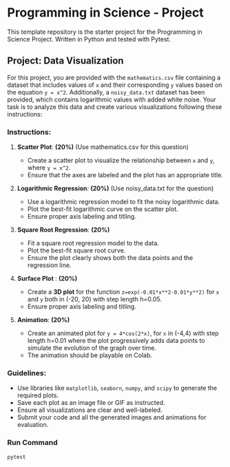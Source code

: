 # Programming in Science - Project

This template repository is the starter project for the Programming in Science Project. Written in Python and tested with Pytest.

## Project: Data Visualization

For this project, you are provided with the `mathematics.csv` file containing a dataset that includes values of `x` and their corresponding `y` values based on the equation `y = x^2`. Additionally, a `noisy_data.txt` dataset has been provided, which contains logarithmic values with added white noise. Your task is to analyze this data and create various visualizations following these instructions:

### Instructions:

1. **Scatter Plot**: **(20%)**  (Use mathematics.csv for this question)
   - Create a scatter plot to visualize the relationship between `x` and `y`, where `y = x^2`.
   - Ensure that the axes are labeled and the plot has an appropriate title.

2. **Logarithmic Regression**: **(20%)**  (Use noisy_data.txt for the question)
   - Use a logarithmic regression model to fit the noisy logarithmic data.
   - Plot the best-fit logarithmic curve on the scatter plot.
   - Ensure proper axis labeling and titling.

3. **Square Root Regression**: **(20%)**  
   - Fit a square root regression model to the data.
   - Plot the best-fit square root curve.
   - Ensure the plot clearly shows both the data points and the regression line.

4. **Surface Plot** : **(20%)**  
   - Create a **3D plot** for the function `z=exp(-0.01*x**2-0.01*y**2)` for `x` and `y` both in (-20, 20) with step length h=0.05.
   - Ensure proper axis labeling and titling.

5. **Animation**: **(20%)**  
   - Create an animated plot for `y = 4*cos(2*x)`, for `x` in (-4,4) with step length h=0.01 where the plot progressively adds data points to simulate the evolution of the graph over time.
   - The animation should be playable on Colab.

### Guidelines:
- Use libraries like `matplotlib`, `seaborn`, `numpy`, and `scipy` to generate the required plots.
- Save each plot as an image file or GIF as instructed.
- Ensure all visualizations are clear and well-labeled.
- Submit your code and all the generated images and animations for evaluation.

### Run Command

`pytest`

